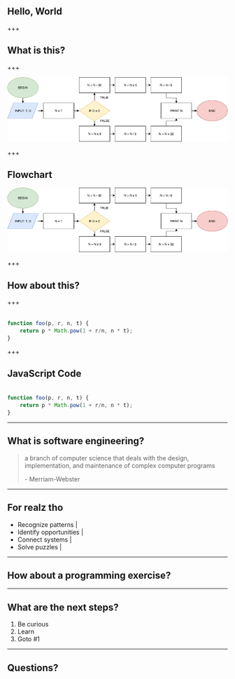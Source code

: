 ## Hello, World

+++

## What is this?

+++

![Image-Absolute](flow-chart.png)

+++

## Flowchart

![Image-Absolute](flow-chart.png)

+++

## How about this?

+++

```JavaScript

function foo(p, r, n, t) {
    return p * Math.pow(1 + r/n, n * t); 
}

```

+++

## JavaScript Code

```JavaScript

function foo(p, r, n, t) {
    return p * Math.pow(1 + r/n, n * t); 
}

```

---

## What is software engineering?

<blockquote class="fragment">
    <p>
        a branch of computer science that deals with the design, implementation, and maintenance of complex computer programs
    </p>
    <footer>- Merriam-Webster</footer>
</blockquote>

---

## For realz tho

- Recognize patterns |
- Identify opportunities |
- Connect systems |
- Solve puzzles |

---

## How about a programming exercise?

---

## What are the next steps?

<ol>
    <li class="fragment">Be curious</li>
    <li class="fragment">Learn</li>
    <li class="fragment">Goto #1</li>
</ol>

---

## Questions?
